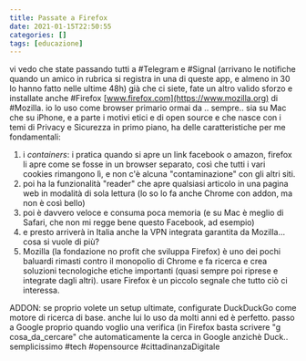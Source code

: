 ```yaml
---
title: Passate a Firefox
date: 2021-01-15T22:50:55
categories: []
tags: [educazione]
---
```


vi vedo che state passando tutti a #Telegram e #Signal (arrivano le notifiche quando un amico in rubrica si registra in una di queste app, e almeno in 30 lo hanno fatto nelle ultime 48h)
già che ci siete, fate un altro valido sforzo e installate anche #Firefox [www.firefox.com](https://www.mozilla.org) di #Mozilla.
io lo uso come browser primario ormai da .. sempre.. sia su Mac che su iPhone, e a parte i motivi etici e di open source e che nasce con i temi di Privacy e Sicurezza in primo piano, ha delle caratteristiche per me fondamentali:

1. i _containers_: i pratica quando si apre un link facebook o amazon, firefox li apre come se fosse in un browser separato, così che tutti i vari cookies rimangono lì, e non c'è alcuna "contaminazione" con gli altri siti.
2. poi ha la funzionalità "reader" che apre qualsiasi articolo in una pagina web in modalità di sola lettura (lo so lo fa anche Chrome con addon, ma non è così bello)
3. poi è davvero veloce e consuma poca memoria (e su Mac è meglio di Safari, che non mi regge bene questo Facebook, ad esempio)
4. e presto arriverà in Italia anche la VPN integrata garantita da Mozilla... cosa si vuole di più?
5. Mozilla (la fondazione no profit che sviluppa Firefox) è uno dei pochi baluardi rimasti contro il monopolio di Chrome e fa ricerca e crea soluzioni tecnologiche etiche importanti (quasi sempre poi riprese e integrate dagli altri). usare Firefox è un piccolo segnale che tutto ciò ci interessa.

ADDON: se proprio volete un setup ultimate, configurate DuckDuckGo come motore di ricerca di base. anche lui lo uso da molti anni ed è perfetto. passo a Google proprio quando voglio una verifica (in Firefox basta scrivere "g cosa_da_cercare" che automaticamente la cerca in Google anzichè Duck.. semplicissimo
#tech #opensource #cittadinanzaDigitale